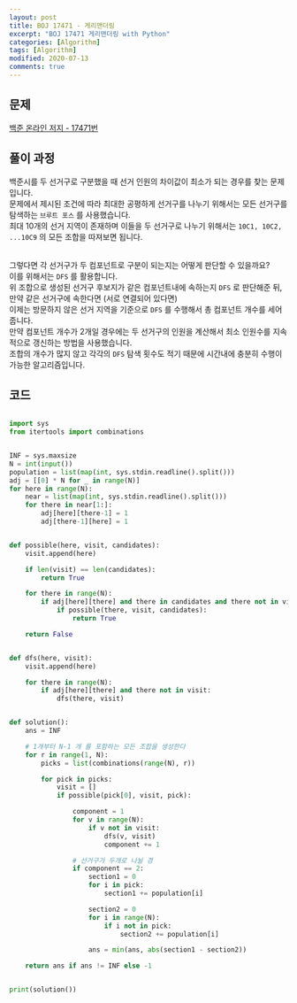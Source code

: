 ```yaml
---
layout: post
title: BOJ 17471 - 게리맨더링
excerpt: "BOJ 17471 게리맨더링 with Python"
categories: [Algorithm]
tags: [Algorithm]
modified: 2020-07-13
comments: true
---
```


## 문제
[백준 온라인 저지 - 17471번](https://www.acmicpc.net/problem/17471)

## 풀이 과정
백준시를 두 선거구로 구분했을 때 선거 인원의 차이값이 최소가 되는 경우를 찾는 문제입니다. <br>
문제에서 제시된 조건에 따라 최대한 공평하게 선거구를 나누기 위해서는 모든 선거구를 탐색하는 `브루트 포스` 를 사용했습니다. <br>
최대 10개의 선거 지역이 존재하며 이들을 두 선거구로 나누기 위해서는 `10C1, 10C2, ...10C9` 의 모든 조합을 따져보면 됩니다. <br><br>

그렇다면 각 선거구가 두 컴포넌트로 구분이 되는지는 어떻게 판단할 수 있을까요? <br>
이를 위해서는 `DFS` 를 활용합니다. <br>
위 조합으로 생성된 선거구 후보지가 같은 컴포넌트내에 속하는지 `DFS` 로 판단해준 뒤, 만약 같은 선거구에 속한다면 (서로 연결되어 있다면) <br>
이제는 방문하지 않은 선거 지역을 기준으로 `DFS` 를 수행해서 총 컴포넌트 개수를 세어줍니다. <br>
만약 컴포넌트 개수가 2개일 경우에는 두 선거구의 인원을 계산해서 최소 인원수를 지속적으로 갱신하는 방법을 사용했습니다. <br>
조합의 개수가 많지 않고 각각의 `DFS` 탐색 횟수도 적기 때문에 시간내에 충분히 수행이 가능한 알고리즘입니다. <br>

## 코드

~~~ python

import sys
from itertools import combinations


INF = sys.maxsize
N = int(input())
population = list(map(int, sys.stdin.readline().split()))
adj = [[0] * N for _ in range(N)]
for here in range(N):
    near = list(map(int, sys.stdin.readline().split()))
    for there in near[1:]:
        adj[here][there-1] = 1
        adj[there-1][here] = 1


def possible(here, visit, candidates):
    visit.append(here)

    if len(visit) == len(candidates):
        return True

    for there in range(N):
        if adj[here][there] and there in candidates and there not in visit:
            if possible(there, visit, candidates):
                return True

    return False


def dfs(here, visit):
    visit.append(here)

    for there in range(N):
        if adj[here][there] and there not in visit:
            dfs(there, visit)


def solution():
    ans = INF

    # 1개부터 N-1 개 를 포함하는 모든 조합을 생성한다
    for r in range(1, N):
        picks = list(combinations(range(N), r))

        for pick in picks:
            visit = []
            if possible(pick[0], visit, pick):

                component = 1
                for v in range(N):
                    if v not in visit:
                        dfs(v, visit)
                        component += 1

                # 선거구가 두개로 나뉠 경
                if component == 2:
                    section1 = 0
                    for i in pick:
                        section1 += population[i]

                    section2 = 0
                    for i in range(N):
                        if i not in pick:
                            section2 += population[i]

                    ans = min(ans, abs(section1 - section2))

    return ans if ans != INF else -1


print(solution())

~~~